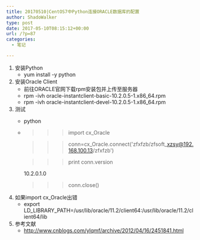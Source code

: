 ```yaml
---
title: 20170510|CentOS7中Python连接ORACLE数据库的配置
author: ShadoWalker
type: post
date: 2017-05-10T08:15:12+00:00
url: /?p=87
categories:
  - 笔记

---
```

  1. 安装Python 
      * yum install -y python
  2. 安装Oracle Client 
      * 前往ORACLE官网下载rpm安装包并上传至服务器
      * rpm -ivh oracle-instantclient-basic-10.2.0.5-1.x86_64.rpm
      * rpm -ivh oracle-instantclient-devel-10.2.0.5-1.x86_64.rpm
  3. 测试 
      * python
      * >>> import cx_Oracle
  
        >>> conn=cx\_Oracle.connect('zfxfzb/zfsoft\_xzsy@192.168.100.13/zfxfzb')
  
        >>> print conn.version
  
        10.2.0.1.0
  
        >>> conn.close()
  4. 如果import cx_Oracle出错 
      * export LD\_LIBRARY\_PATH=/usr/lib/oracle/11.2/client64:/usr/lib/oracle/11.2/client64/lib
  5. 参考文献 
      * http://www.cnblogs.com/ylqmf/archive/2012/04/16/2451841.html